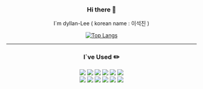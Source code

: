 <div align = center>

### Hi there 👋

I`m dyllan-Lee ( korean name : 이석진 )

[![Top Langs](https://github-readme-stats.vercel.app/api/top-langs/?username=dyllan-Lee)](https://github.com/dyllan-Lee/github-readme-stats)

---


### I`ve Used :pencil2:

<img src="https://img.shields.io/badge/HTML5-E34F26?style=flat-square&logo=HTML5&logoColor=FFFFFF"/>
<img src="https://img.shields.io/badge/CSS3-1572B6?style=flat-square&logo=CSS3&logoColor=ffffff"/>
<img src="https://img.shields.io/badge/JavaScript-F7DF1E?style=flat-square&logo=JavaScript&logoColor=ffffff"/>
<img src="https://img.shields.io/badge/Visual Studio Code-007ACC?style=flat-square&logo=Visual Studio Code&logoColor=ffffff"/>
<img src="https://img.shields.io/badge/GitHub-181717?style=flat-square&logo=GitHub&logoColor=ffffff"/>
<img src="https://img.shields.io/badge/MySQL-4479A1?style=flat-square&logo=MySQL&logoColor=fff"/>
<br>
<img src="https://img.shields.io/badge/Swiper-6332F6?style=flat-square&logo=Swiper&logoColor=fff"/>
<img src="https://img.shields.io/badge/Vue.js-4FC08D?style=flat-square&logo=Vue.js&logoColor=fff"/>
<img src="https://img.shields.io/badge/Node.js-339933?style=flat-square&logo=Node.js&logoColor=fff"/>
<img src="https://img.shields.io/badge/Bootstrap-7952B3?style=flat-square&logo=Bootstrap&logoColor=fff"/>
<img src="https://img.shields.io/badge/Amazon AWS-232F3E?style=flat-square&logo=Amazon AWS&logoColor=fff"/>
<img src="https://img.shields.io/badge/Amazon RDS-527FFF?style=flat-square&logo=Amazon RDS&logoColor=fff"/>
<br>



</div>

<!--
**dyllan-Lee/dyllan-Lee** is a ✨ _special_ ✨ repository because its `README.md` (this file) appears on your GitHub profile.
[![Anurag's GitHub stats](https://github-readme-stats.vercel.app/api?username=dyllan-Lee)](https://github.com/dyllan-Lee/github-readme-stats)
Here are some ideas to get you started:
<img src="https://img.shields.io/badge/이름-색상코드?style=flat-square&logo=로고명&logoColor=로고색"/>
<img src="https://img.shields.io/badge/이름-색상코드?style=flat-square&logo=로고명&logoColor=로고색"/>

- 🔭 I’m currently working on ...
- 🌱 I’m currently learning ...
- 👯 I’m looking to collaborate on ...
- 🤔 I’m looking for help with ...
- 💬 Ask me about ...
- 📫 How to reach me: ...
- 😄 Pronouns: ...
- ⚡ Fun fact: ...
-->
